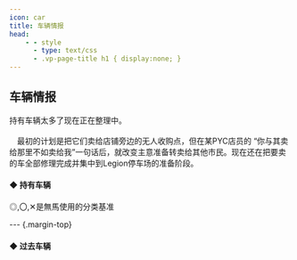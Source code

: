 ```yaml
---
icon: car
title: 车辆情报
head:
    - - style
      - type: text/css
      - .vp-page-title h1 { display:none; }
---
```


## <div class="text-bg-grey"> 车辆情报 <i class="fa-solid fa-car" style="color: lightSteelblue"></i></div>

<p style="display: inline">持有车辆太多了现在正在整理中。</p><br>
<CollapsableText label="> 关于转卖预定"> <br>
&emsp;最初的计划是把它们卖给店铺旁边的无人收购点，但在某PYC店员的 “你与其卖给那里不如卖给我”一句话后，就改变主意准备转卖给其他市民。现在还在把要卖的车全部修理完成并集中到Legion停车场的准备阶段。
</CollapsableText>

#### <span class="underline-blue">◆ 持有车辆&ensp; </span>

<div class="date vehicle-margin-top">◎,〇,✕是無馬使用的分类基准</div>

<DetailsButton label="◎（常用）" :isScrollable="true" margin="0 0 15px 0">
  <DataTable :isTogglable="true" :headers="headers" :headersInitState="headersShowImage" :colStyle="colStyle" :data="favoriteVehicleData" />
</DetailsButton>

<DetailsButton label="〇" :isScrollable="true">
  <DataTable :isTogglable="true" :headers="headers" :headersInitState="headersInitState" :colStyle="colStyle" :data="generalVehicleData" />
</DetailsButton>

<DetailsButton label="未分类" :isScrollable="true" margin="15px 0 15px 0">
  <DataTable :isTogglable="true" :headers="headers" :headersInitState="headersInitState" :colStyle="colStyle" :data="uncategorizedVehicleData" />
</DetailsButton>

<DetailsButton label="✕（转卖预定）" :isScrollable="true" margin="15px 0 15px 0">
  <DataTable :isTogglable="true" :headers="headers" :headersInitState="headersInitState" :colStyle="colStyle" :data="resaleVehicleData" />
</DetailsButton>

<DetailsButton label="飞机 · 船只" :isScrollable="true" margin="30px 0 15px 0">
  <DataTable :isTogglable="true" :headers="headers" :headersInitState="headersInitState" :colStyle="colStyle" :data="planeBoatData" />
</DetailsButton>

--- {.margin-top}

#### <span class="underline-blue">◆ 过去车辆&ensp; </span>

<DetailsButton label="借出" :isScrollable="true" margin="15px 0 15px 0">
  <DataTable :isTogglable="true" :headers="headers" :headersInitState="headersInitState" :colStyle="colStyle" :data="lendVehicleData" />
</DetailsButton>

<DetailsButton label="过去车辆" :isScrollable="true" margin="15px 0 15px 0">
  <DataTable :isTogglable="true" :headers="headers" :headersInitState="headersInitState" :colStyle="colStyle" :data="pastVehicleData" />
</DetailsButton>

<DetailsButton label="景品用车" :isScrollable="true" margin="15px 0 15px 0">
  <DataTable :isTogglable="true" :headers="headers" :headersInitState="headersInitState" :colStyle="colStyle" :data="prizeVehicleData" />
</DetailsButton>

<script setup>
import DataTable from "@DataTable";
import { 
    favoriteVehicleData, 
    generalVehicleData, 
    uncategorizedVehicleData, 
    resaleVehicleData, 
    planeBoatData, 
    lendVehicleData, 
    pastVehicleData, 
    prizeVehicleData,
    headers,
    headersInitState,
    headersShowImage,
    colStyle,
    } from "@VehicleData";
</script>